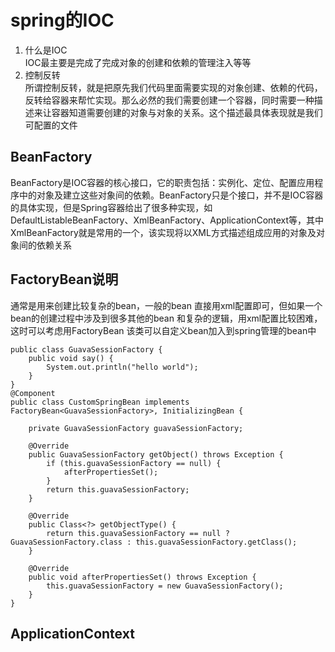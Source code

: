 # spring的IOC
1. 什么是IOC  
IOC最主要是完成了完成对象的创建和依赖的管理注入等等
2. 控制反转  
所谓控制反转，就是把原先我们代码里面需要实现的对象创建、依赖的代码，反转给容器来帮忙实现。那么必然的我们需要创建一个容器，同时需要一种描述来让容器知道需要创建的对象与对象的关系。这个描述最具体表现就是我们可配置的文件
## BeanFactory
  BeanFactory是IOC容器的核心接口，它的职责包括：实例化、定位、配置应用程序中的对象及建立这些对象间的依赖。BeanFactory只是个接口，并不是IOC容器的具体实现，但是Spring容器给出了很多种实现，如 DefaultListableBeanFactory、XmlBeanFactory、ApplicationContext等，其中XmlBeanFactory就是常用的一个，该实现将以XML方式描述组成应用的对象及对象间的依赖关系
## FactoryBean说明
通常是用来创建比较复杂的bean，一般的bean 直接用xml配置即可，但如果一个bean的创建过程中涉及到很多其他的bean 和复杂的逻辑，用xml配置比较困难，这时可以考虑用FactoryBean 该类可以自定义bean加入到spring管理的bean中
```
public class GuavaSessionFactory {
    public void say() {
        System.out.println("hello world");
    }
}
@Component
public class CustomSpringBean implements FactoryBean<GuavaSessionFactory>, InitializingBean {

    private GuavaSessionFactory guavaSessionFactory;

    @Override
    public GuavaSessionFactory getObject() throws Exception {
        if (this.guavaSessionFactory == null) {
            afterPropertiesSet();
        }
        return this.guavaSessionFactory;
    }

    @Override
    public Class<?> getObjectType() {
        return this.guavaSessionFactory == null ? GuavaSessionFactory.class : this.guavaSessionFactory.getClass();
    }

    @Override
    public void afterPropertiesSet() throws Exception {
        this.guavaSessionFactory = new GuavaSessionFactory();
    }
}

```
## ApplicationContext
